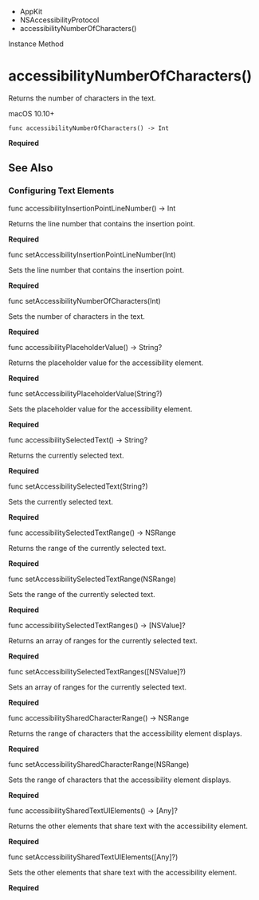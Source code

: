 

- AppKit
- NSAccessibilityProtocol
-  accessibilityNumberOfCharacters() 

Instance Method

# accessibilityNumberOfCharacters()

Returns the number of characters in the text.

macOS 10.10+

``` source
func accessibilityNumberOfCharacters() -> Int
```

**Required**

## See Also

### Configuring Text Elements

func accessibilityInsertionPointLineNumber() -> Int

Returns the line number that contains the insertion point.

**Required**

func setAccessibilityInsertionPointLineNumber(Int)

Sets the line number that contains the insertion point.

**Required**

func setAccessibilityNumberOfCharacters(Int)

Sets the number of characters in the text.

**Required**

func accessibilityPlaceholderValue() -> String?

Returns the placeholder value for the accessibility element.

**Required**

func setAccessibilityPlaceholderValue(String?)

Sets the placeholder value for the accessibility element.

**Required**

func accessibilitySelectedText() -> String?

Returns the currently selected text.

**Required**

func setAccessibilitySelectedText(String?)

Sets the currently selected text.

**Required**

func accessibilitySelectedTextRange() -> NSRange

Returns the range of the currently selected text.

**Required**

func setAccessibilitySelectedTextRange(NSRange)

Sets the range of the currently selected text.

**Required**

func accessibilitySelectedTextRanges() -> [NSValue]?

Returns an array of ranges for the currently selected text.

**Required**

func setAccessibilitySelectedTextRanges([NSValue]?)

Sets an array of ranges for the currently selected text.

**Required**

func accessibilitySharedCharacterRange() -> NSRange

Returns the range of characters that the accessibility element displays.

**Required**

func setAccessibilitySharedCharacterRange(NSRange)

Sets the range of characters that the accessibility element displays.

**Required**

func accessibilitySharedTextUIElements() -> [Any]?

Returns the other elements that share text with the accessibility element.

**Required**

func setAccessibilitySharedTextUIElements([Any]?)

Sets the other elements that share text with the accessibility element.

**Required**


